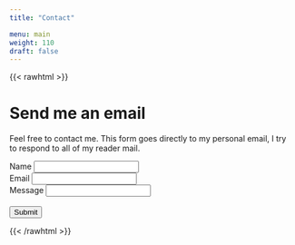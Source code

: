 ```yaml
---
title: "Contact"

menu: main
weight: 110
draft: false
---
```



{{< rawhtml >}}

<h1 class="text-xl text-gray-800 font-semibold mb-2">
  Send me an email
</h1>
<p class="mb-6 text-gray-600 w-2/3 leading-normal">
  Feel free to contact me. This form goes directly to my personal email, I try to respond to all of my reader mail.
</p>

<form action="https://formsubmit.co/devoneriksen@protonmail.com" method="POST">
  <div class="mb-3">
    <label for="name" class="font-bold uppercase text-gray-600 block tracking-wide text-sm mb-1">Name</label>
    <input type="text" id="name" name="name" class="bg-gray-300 rounded p-2 text-gray-600 focus:shadow-outline focus:outline-none" required>  
  </div>
  
  <div class="mb-3">
    <label for="email" class="font-bold uppercase text-gray-600 block tracking-wide text-sm mb-1">Email</label>
    <input type="email" id="email" name="email" class="bg-gray-200 rounded p-2 text-gray-600 focus:outline-none" required>
  </div>
  
  <div class="mb-3">
    <label for="message" class="font-bold uppercase text-gray-600 block tracking-wide text-sm mb-1">Message</label>
    <input type="text" id="message" name="message" class="bg-gray-300 rounded p-2 text-gray-600 focus:shadow-outline focus:outline-none" required>  
  </div>
  
  
  
<br>
  <div class="mb-3">
    <button type="submit" class="bg-blue-700 text-white px-4 py-2 rounded">
      Submit
    </button>
  </div>
</form>

{{< /rawhtml >}}
